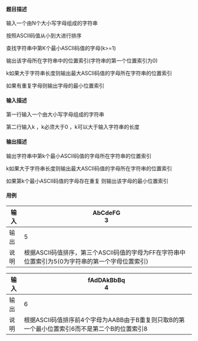 #### 题目描述

输入一个由N个大小写字母组成的字符串

按照ASCII码值从小到大进行排序

查找字符串中第K个最小ASCII码值的字母(k>=1)

输出该字母所在字符串中的位置索引(字符串的第一个位置索引为0)

k如果大于字符串长度则输出最大ASCII码值的字母所在字符串的位置索引

如果有重复字母则输出字母的最小位置索引

#### 输入描述

第一行输入一个由大小写字母组成的字符串

第二行输入k ，k必须大于0 ，k可以大于输入字符串的长度

#### 输出描述

输出字符串中第k个最小ASCII码值的字母所在字符串的位置索引

k如果大于字符串长度则输出最大ASCII码值的字母所在字符串的位置索引

如果第k个最小ASCII码值的字母存在重复 则输出该字母的最小位置索引

#### 用例


| 输入 | AbCdeFG<br/>3                                                                                    |
| ------ | -------------------------------------------------------------------------------------------------- |
| 输出 | 5                                                                                                |
| 说明 | 根据ASCII码值排序，第三个ASCII码值的字母为FF在字符串中位置索引为5(0为字符串的第一个字母位置索引) |


| 输入 | fAdDAkBbBq<br/>4                                                                              |
| ------ | ----------------------------------------------------------------------------------------------- |
| 输出 | 6                                                                                             |
| 说明 | 根据ASCII码值排序前4个字母为AABB由于B重复则只取B的第一个最小位置索引6而不是第二个B的位置索引8 |
